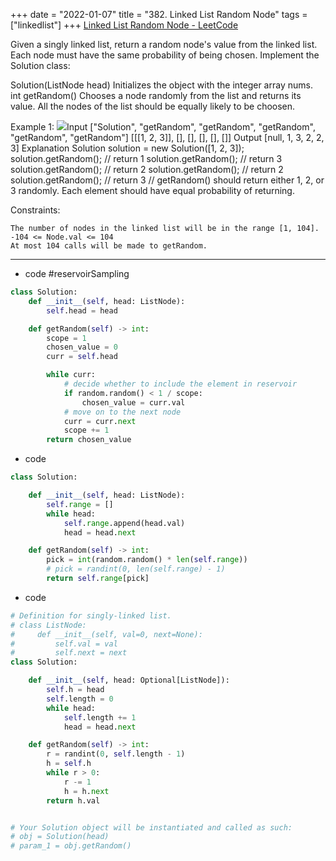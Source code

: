 +++ 
date = "2022-01-07"
title = "382. Linked List Random Node"
tags = ["linkedlist"]
+++
[Linked List Random Node - LeetCode](https://leetcode.com/problems/linked-list-random-node/)

Given a singly linked list, return a random node's value from the linked list. Each node must have the same probability of being chosen.
Implement the Solution class:

Solution(ListNode head) Initializes the object with the integer array nums.
int getRandom() Chooses a node randomly from the list and returns its value. All the nodes of the list should be equally likely to be choosen. 

Example 1:
![](https://assets.leetcode.com/uploads/2021/03/16/getrand-linked-list.jpg)Input ["Solution", "getRandom", "getRandom", "getRandom", "getRandom", "getRandom"] [[[1, 2, 3]], [], [], [], [], []] Output [null, 1, 3, 2, 2, 3] Explanation Solution solution = new Solution([1, 2, 3]); solution.getRandom(); // return 1 solution.getRandom(); // return 3 solution.getRandom(); // return 2 solution.getRandom(); // return 2 solution.getRandom(); // return 3 // getRandom() should return either 1, 2, or 3 randomly. Each element should have equal probability of returning. 
 
Constraints:

	The number of nodes in the linked list will be in the range [1, 104].
	-104 <= Node.val <= 104
	At most 104 calls will be made to getRandom.

---
- code  #reservoirSampling
```py
class Solution:
    def __init__(self, head: ListNode):
        self.head = head

    def getRandom(self) -> int:
        scope = 1
        chosen_value = 0
        curr = self.head

        while curr:
            # decide whether to include the element in reservoir
            if random.random() < 1 / scope:
                chosen_value = curr.val
            # move on to the next node
            curr = curr.next
            scope += 1
        return chosen_value
```
- code
```py
class Solution:

    def __init__(self, head: ListNode):
        self.range = []
        while head:
            self.range.append(head.val)
            head = head.next

    def getRandom(self) -> int:
        pick = int(random.random() * len(self.range))
        # pick = randint(0, len(self.range) - 1)
        return self.range[pick]
```
- code
```py
# Definition for singly-linked list.
# class ListNode:
#     def __init__(self, val=0, next=None):
#         self.val = val
#         self.next = next
class Solution:

    def __init__(self, head: Optional[ListNode]):
        self.h = head
        self.length = 0
        while head:
            self.length += 1
            head = head.next

    def getRandom(self) -> int:
        r = randint(0, self.length - 1)
        h = self.h
        while r > 0:
            r -= 1
            h = h.next
        return h.val


# Your Solution object will be instantiated and called as such:
# obj = Solution(head)
# param_1 = obj.getRandom()
```
